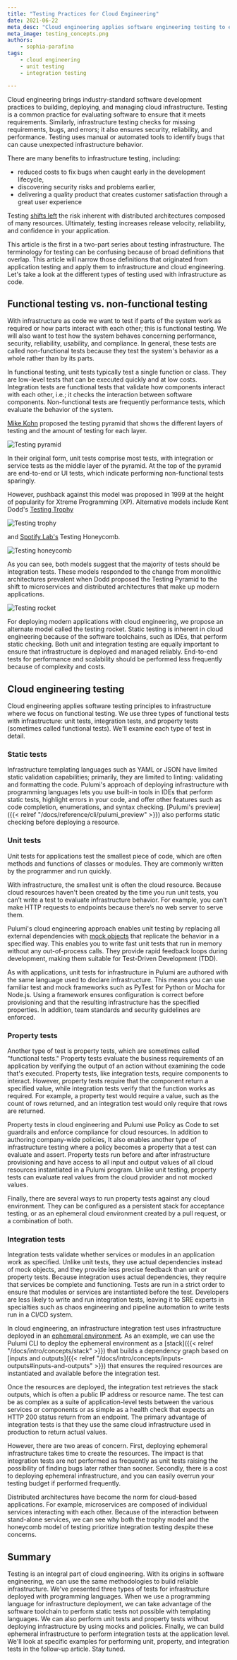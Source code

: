 ```yaml
---
title: "Testing Practices for Cloud Engineering"
date: 2021-06-22
meta_desc: "Cloud engineering applies software engineering testing to ensure reliability, secure, and quality infrastructure."
meta_image: testing_concepts.png
authors:
    - sophia-parafina
tags:
    - cloud engineering
    - unit testing
    - integration testing

---
```


Cloud engineering brings industry-standard software development practices to building, deploying, and managing cloud infrastructure. Testing is a common practice for evaluating software to ensure that it meets requirements. Similarly, infrastructure testing checks for missing requirements, bugs, and errors; it also ensures security, reliability, and performance. Testing uses manual or automated tools to identify bugs that can cause unexpected infrastructure behavior.

There are many benefits to infrastructure testing, including:

- reduced costs to fix bugs when caught early in the development lifecycle,
- discovering security risks and problems earlier,
- delivering a quality product that creates customer satisfaction through a great user experience

Testing [shifts left](https://en.wikipedia.org/wiki/Shift-left_testing) the risk inherent with distributed architectures composed of many resources. Ultimately, testing increases release velocity, reliability, and confidence in your application.

This article is the first in a two-part series about testing infrastructure. The terminology for testing can be confusing because of broad definitions that overlap. This article will narrow those definitions that originated from application testing and apply them to infrastructure and cloud engineering. Let's take a look at the different types of testing used with infrastructure as code.

<!--more-->

## Functional testing vs. non-functional testing

With infrastructure as code we want to test if parts of the system work as required or how parts interact with each other; this is functional testing. We will also want to test how the system behaves concerning performance, security, reliability, usability, and compliance. In general, these tests are called non-functional tests because they test the system's behavior as a whole rather than by its parts.

In functional testing, unit tests typically test a single function or class. They are low-level tests that can be executed quickly and at low costs. Integration tests are functional tests that validate how components interact with each other, i.e.; it checks the interaction between software components. Non-functional tests are frequently performance tests, which evaluate the behavior of the system.

[Mike Kohn](https://twitter.com/mikewcohn) proposed the testing pyramid that shows the different layers of testing and the amount of testing for each layer.

![Testing pyramid](testPyramid.png)

In their original form, unit tests comprise most tests, with integration or service tests as the middle layer of the pyramid. At the top of the pyramid are end-to-end or UI tests, which indicate performing non-functional tests sparingly.

However, pushback against this model was proposed in 1999 at the height of popularity for Xtreme Programming (XP). Alternative models include Kent Dodd's [Testing Trophy](https://twitter.com/kentcdodds/status/960723172591992832)

![Testing trophy](testingtrophy.jpg)

and [Spotify Lab's](https://engineering.atspotify.com/2018/01/11/testing-of-microservices/) Testing Honeycomb.

![Testing honeycomb](microservices-testing-honeycomb-2.png)

As you can see, both models suggest that the majority of tests should be integration tests. These models responded to the change from monolithic architectures prevalent when Dodd proposed the Testing Pyramid to the shift to microservices and distributed architectures that make up modern applications.

![Testing rocket](testing_rocket.png)

For deploying modern applications with cloud engineering, we propose an alternate model called the testing rocket. Static testing is inherent in cloud engineering because of the software toolchains, such as IDEs, that perform static checking. Both unit and integration testing are equally important to ensure that infrastructure is deployed and managed reliably. End-to-end tests for performance and scalability should be performed less frequently because of complexity and costs.

## Cloud engineering testing

Cloud engineering applies software testing principles to infrastructure where we focus on functional testing. We use three types of functional tests with infrastructure: unit tests, integration tests, and property tests (sometimes called functional tests). We'll examine each type of test in detail.

### Static tests

Infrastructure templating languages such as YAML or JSON have limited static validation capabilities; primarily, they are limited to linting: validating and formatting the code. Pulumi's approach of deploying infrastructure with programming languages lets you use built-in tools in IDEs that perform static tests, highlight errors in your code, and offer other features such as code completion, enumerations, and syntax checking. [Pulumi's preview]({{< relref "/docs/reference/cli/pulumi_preview" >}}) also performs static checking before deploying a resource.

### Unit tests

Unit tests for applications test the smallest piece of code, which are often methods and functions of classes or modules. They are commonly written by the programmer and run quickly.

With infrastructure, the smallest unit is often the cloud resource. Because cloud resources haven't been created by the time you run unit tests, you can’t write a test to evaluate infrastructure behavior. For example, you can’t make HTTP requests to endpoints because there’s no web server to serve them.

Pulumi's cloud engineering approach enables unit testing by replacing all external dependencies with [mock objects](https://en.wikipedia.org/wiki/Mock_object) that replicate the behavior in a specified way. This enables you to write fast unit tests that run in memory without any out-of-process calls. They provide rapid feedback loops during development, making them suitable for Test-Driven Development (TDD).

As with applications, unit tests for infrastructure in Pulumi are authored with the same language used to declare infrastructure. This means you can use familiar test and mock frameworks such as PyTest for Python or Mocha for Node.js. Using a framework ensures configuration is correct before provisioning and that the resulting infrastructure has the specified properties. In addition, team standards and security guidelines are enforced.

### Property tests

Another type of test is property tests, which are sometimes called "functional tests." Property tests evaluate the business requirements of an application by verifying the output of an action without examining the code that's executed. Property tests, like integration tests, require components to interact.  However, property tests require that the component return a specified value, while integration tests verify that the function works as required. For example, a property test would require a value, such as the count of rows returned, and an integration test would only require that rows are returned.

Property tests in cloud engineering and Pulumi use Policy as Code to set guardrails and enforce compliance for cloud resources. In addition to authoring company-wide policies, It also enables another type of infrastructure testing where a policy becomes a property that a test can evaluate and assert. Property tests run before and after infrastructure provisioning and have access to all input and output values of all cloud resources instantiated in a Pulumi program. Unlike unit testing, property tests can evaluate real values from the cloud provider and not mocked values.

Finally, there are several ways to run property tests against any cloud environment. They can be configured as a persistent  stack for acceptance testing, or as an ephemeral cloud environment created by a pull request, or a combination of both.

### Integration tests

Integration tests validate whether services or modules in an application work as specified. Unlike unit tests, they use actual dependencies instead of mock objects, and they provide less precise feedback than unit or property tests. Because integration uses actual dependencies, they require that services be complete and functioning. Tests are run in a strict order to ensure that modules or services are instantiated before the test. Developers are less likely to write and run integration tests, leaving it to SRE experts in specialties such as chaos engineering and pipeline automation to write tests run in a CI/CD system.

In cloud engineering, an infrastructure integration test uses infrastructure deployed in an [ephemeral environment](https://about.gitlab.com/blog/2020/01/27/kubecon-na-2019-are-you-about-to-break-prod/). As an example, we can use the Pulumi CLI to deploy the ephemeral environment as a [stack]({{< relref "/docs/intro/concepts/stack" >}}) that builds a dependency graph based on [inputs and outputs]({{< relref "/docs/intro/concepts/inputs-outputs#inputs-and-outputs" >}}) that ensures the required resources are instantiated and available before the integration test.

Once the resources are deployed, the integration test retrieves the stack outputs, which is often a public IP address or resource name. The test can be as complex as a suite of application-level tests between the various services or components or as simple as a health check that expects an HTTP 200 status return from an endpoint. The primary advantage of integration tests is that they use the same cloud infrastructure used in production to return actual values.

However, there are two areas of concern. First, deploying ephemeral infrastructure takes time to create the resources. The impact is that integration tests are not performed as frequently as unit tests raising the possibility of finding bugs later rather than sooner. Secondly, there is a cost to deploying ephemeral infrastructure, and you can easily overrun your testing budget if performed frequently.

Distributed architectures have become the norm for cloud-based applications. For example, microservices are composed of individual services interacting with each other. Because of the interaction between stand-alone services, we can see why both the trophy model and the honeycomb model of testing prioritize integration testing despite these concerns.

## Summary

Testing is an integral part of cloud engineering. With its origins in software engineering, we can use the same methodologies to build reliable infrastructure. We've presented three types of tests for infrastructure deployed with programming languages. When we use a programming language for infrastructure deployment, we can take advantage of the software toolchain to perform static tests not possible with templating languages. We can also perform unit tests and property tests without deploying infrastructure by using mocks and policies. Finally, we can build ephemeral infrastructure to perform integration tests at the application level. We'll look at specific examples for performing unit, property, and integration tests in the follow-up article. Stay tuned.
